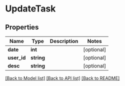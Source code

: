 # UpdateTask

## Properties
Name | Type | Description | Notes
------------ | ------------- | ------------- | -------------
**date** | **int** |  | [optional] 
**user_id** | **string** |  | [optional] 
**desc** | **string** |  | [optional] 

[[Back to Model list]](../README.md#documentation-for-models) [[Back to API list]](../README.md#documentation-for-api-endpoints) [[Back to README]](../README.md)


